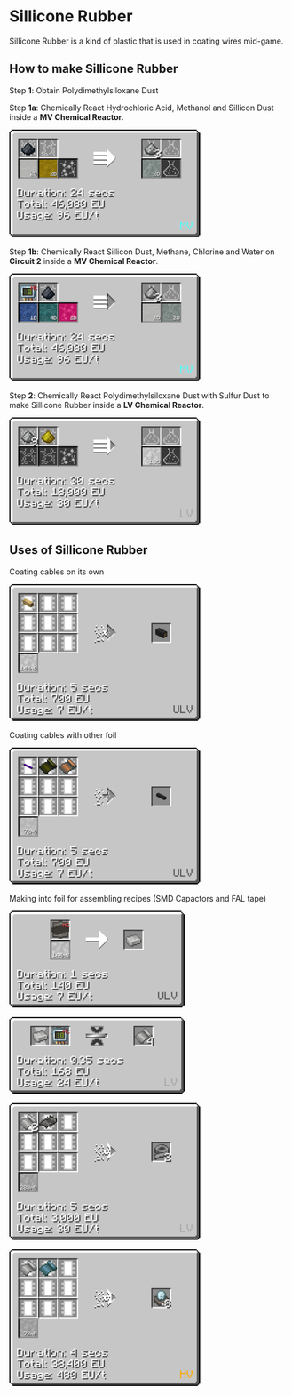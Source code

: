 # Sillicone Rubber

Sillicone Rubber is a kind of plastic that is used in coating wires mid-game.

## How to make Sillicone Rubber

Step **1**: Obtain Polydimethylsiloxane Dust


Step **1a**: Chemically React Hydrochloric Acid, Methanol and Sillicon Dust inside a **MV Chemical Reactor**.

![how to make polydimethylsiloxane dust](Images2/chemical_reactor_polydimethylsiloxane_from_silicon.png)

Step **1b**: Chemically React Sillicon Dust, Methane, Chlorine and Water on **Circuit 2** inside a **MV Chemical Reactor**.

![how to make polydimethylsiloxane dust(2)](Images2/chemical_reactor_polydimetnylsiloxane_from_elements.png)

Step **2**: Chemically React Polydimethylsiloxane Dust with Sulfur Dust to make Sillicone Rubber inside a **LV Chemical Reactor**.

![making sillicone rubber](Images2/chemical_reactor_silicone_rubber.png)

## Uses of Sillicone Rubber

Coating cables on its own

![coating cables](Images2/assembler_cover_cupronickel_wire_gt_quadruple_silicone.png)

Coating cables with other foil

![coating cables with foil](Images2/assembler_cover_zirconium_selenide_diiodide_wire_gt_single_silicone.png)

Making into foil for assembling recipes (SMD Capactors and FAL tape)

![turning into ingot](Images2/fluid_solidifier_solidify_silicone_rubber_to_ingot.png)

![turning into foil](Images2/bender_bend_silicone_rubber_ingot_to_foil.png)

![assembling recipes](Images2/assembler_duct_tape_silicone_rubber.png)

![assembling recipes2](Images2/assembler_smd_capacitor_silicone.png)
